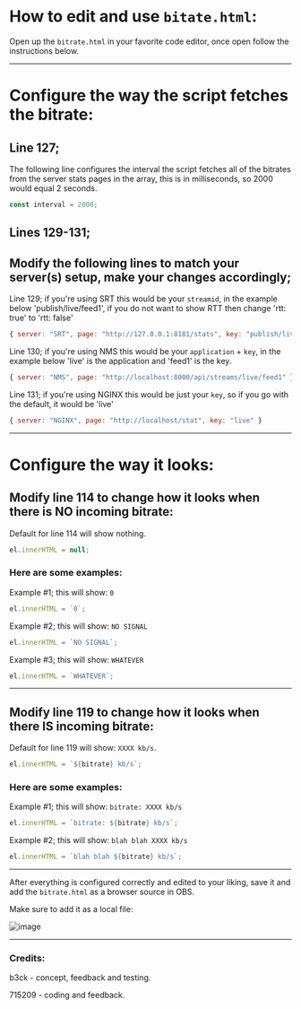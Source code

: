 # How to edit and use `bitate.html`:
Open up the `bitrate.html` in your favorite code editor, once open follow the instructions below.

---
# Configure the way the script fetches the bitrate:

## Line 127; 
The following line configures the interval the script fetches all of the bitrates from the server stats pages in the array, this is in milliseconds, so 2000 would equal 2 seconds.
```javascript
const interval = 2000;
```


## Lines 129-131;
## Modify the following lines to match your server(s) setup, make your changes accordingly;

Line 129; if you're using SRT this would be your `streamid`, in the example below 'publish/live/feed1', if you do not want to show RTT then change 'rtt: true' to 'rtt: false'
```javascript
{ server: "SRT", page: "http://127.0.0.1:8181/stats", key: "publish/live/test", rtt: true },
```

Line 130; if you're using NMS this would be your `application` + `key`, in the example below 'live' is the application and 'feed1' is the key.
```javascript
{ server: "NMS", page: "http://localhost:8000/api/streams/live/feed1" },
```

Line 131; if you're using NGINX this would be just your `key`, so if you go with the default, it would be 'live'
```javascript
{ server: "NGINX", page: "http://localhost/stat", key: "live" }
```
---

# Configure the way it looks:

## Modify line 114 to change how it looks when there is NO incoming bitrate:

Default for line 114 will show nothing.
```javascript
el.innerHTML = null;
```

### Here are some examples:
Example #1; this will show: `0`
```javascript
el.innerHTML = `0`;
```

Example #2; this will show: `NO SIGNAL`
```javascript
el.innerHTML = `NO SIGNAL`;
```

Example #3; this will show: `WHATEVER`
```javascript
el.innerHTML = `WHATEVER`;
```
---
## Modify line 119 to change how it looks when there IS incoming bitrate:

Default for line 119 will show: `XXXX kb/s`.
```javascript
el.innerHTML = `${bitrate} kb/s`;
```

### Here are some examples:
Example #1; this will show: `bitrate: XXXX kb/s`
```javascript
el.innerHTML = `bitrate: ${bitrate} kb/s`;
```

Example #2; this will show: `blah blah XXXX kb/s`
```javascript
el.innerHTML = `blah blah ${bitrate} kb/s`;
```

---


After everything is configured correctly and edited to your liking, save it and add the `bitrate.html` as a browser source in OBS.

Make sure to add it as a local file:

![image](https://user-images.githubusercontent.com/1740542/148205807-36c35fe7-f004-43cd-ad17-c785df2d9076.png)


---
### Credits:

b3ck - concept, feedback and testing.

715209 - coding and feedback.
